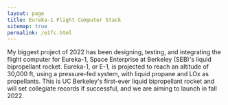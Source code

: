 ```yaml
---
layout: page
title: Eureka-1 Flight Computer Stack
sitemap: true
permalink: /e1fc.html
---
```


My biggest project of 2022 has been designing, testing, and integrating the flight computer for Eureka-1, Space Enterprise at Berkeley (SEB)'s liquid bipropellant rocket. Eureka-1, or E-1, is projected to reach an altitude of 30,000 ft, using a pressure-fed system, with liquid propane and LOx as propellants. This is UC Berkeley's first-ever liquid bipropellant rocket and will set collegiate records if successful, and we are aiming to launch in fall 2022. 



<!-- <img src="/images/posts/seb/e1ext/e1h.png" width="600"/> -->